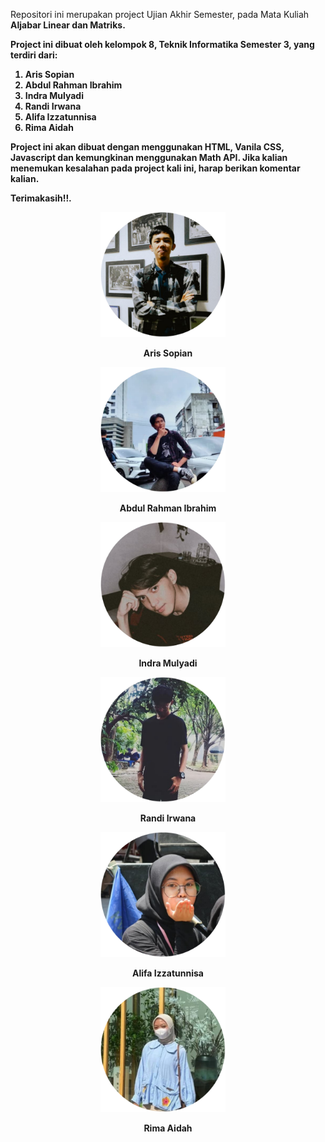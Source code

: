 Repositori ini merupakan project Ujian Akhir Semester, pada Mata Kuliah <b>Aljabar Linear dan Matriks<b>.

Project ini dibuat oleh kelompok 8, Teknik Informatika Semester 3, yang terdiri dari:
1. Aris Sopian
2. Abdul Rahman Ibrahim
3. Indra Mulyadi
4. Randi Irwana
5. Alifa Izzatunnisa
6. Rima Aidah

Project ini akan dibuat dengan menggunakan HTML, Vanila CSS, Javascript dan kemungkinan menggunakan Math API.
Jika kalian menemukan kesalahan pada project kali ini, harap berikan komentar kalian.

Terimakasih!!.

<div align="center">
  <img src="/img/profile/ars.png" height="200" alt="ars"  />
  <img width="12" />
  <p>Aris Sopian</p>
  <img src="/img/profile/abdl.png" height="200" alt="abdl"  />
  <img width="12" />
  <p>Abdul Rahman Ibrahim</p>
  <img src="/img/profile/indr.png" height="200" alt="indr"  />
  <img width="12" />
  <p>Indra Mulyadi</p>
  <img src="/img/profile/rnd.png" height="200" alt="rnd"  />
  <img width="12" />
  <p>Randi Irwana</p>
  <img src="/img/profile/alf.png" height="200" alt="alf"  />
  <img width="12" />
  <p>Alifa Izzatunnisa</p>
  <img src="/img/profile/rm.png" height="200" alt="rm"  />
  <img width="12" />
  <p>Rima Aidah</p>
</div>